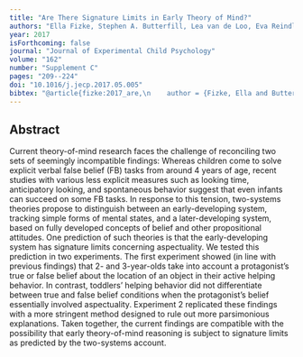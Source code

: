 ```yaml
--- 
title: "Are There Signature Limits in Early Theory of Mind?"
authors: "Ella Fizke, Stephen A. Butterfill, Lea van de Loo, Eva Reindl, and Rakoczy, Hannes"
year: 2017
isForthcoming: false
journal: "Journal of Experimental Child Psychology"
volume: "162"
number: "Supplement C"
pages: "209--224"
doi: "10.1016/j.jecp.2017.05.005"
bibtex: "@article{fizke:2017_are,\n    author = {Fizke, Ella and Butterfill, Stephen A. and {van de Loo}, Lea and Reindl, Eva and Rakoczy, Hannes},\n    date-added = {2017-11-27 10:58:10 +0000},\n    doi = {10.1016/j.jecp.2017.05.005},\n    issn = {0022-0965},\n    journal = {Journal of Experimental Child Psychology},\n    number = {Supplement C},\n    pages = {209--224},\n    timestamp = {2017-10-08T12:56:12Z},\n    title = {Are There Signature Limits in Early Theory of Mind?},\n    urldate = {2017-10-08},\n    volume = {162},\n    year = {2017},\n    bdsk-url-1 = {http://dx.doi.org/10.1016/j.jecp.2017.05.005}\n}\n\n"
---
```



## Abstract

Current theory-of-mind research faces the challenge of reconciling two sets of seemingly incompatible findings: Whereas children come to solve explicit verbal false belief (FB) tasks from around 4 years of age, recent studies with various less explicit measures such as looking time, anticipatory looking, and spontaneous behavior suggest that even infants can succeed on some FB tasks. In response to this tension, two-systems theories propose to distinguish between an early-developing system, tracking simple forms of mental states, and a later-developing system, based on fully developed concepts of belief and other propositional attitudes. One prediction of such theories is that the early-developing system has signature limits concerning aspectuality. We tested this prediction in two experiments. The first experiment showed (in line with previous findings) that 2- and 3-year-olds take into account a protagonist’s true or false belief about the location of an object in their active helping behavior. In contrast, toddlers’ helping behavior did not differentiate between true and false belief conditions when the protagonist’s belief essentially involved aspectuality. Experiment 2 replicated these findings with a more stringent method designed to rule out more parsimonious explanations. Taken together, the current findings are compatible with the possibility that early theory-of-mind reasoning is subject to signature limits as predicted by the two-systems account.


